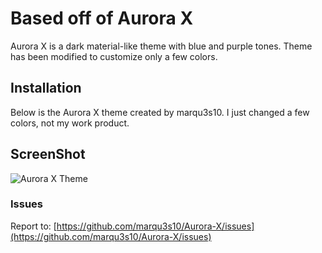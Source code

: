 # Based off of Aurora X
Aurora X is a dark material-like theme with blue and purple tones. Theme has been modified to customize only a few colors.

## Installation

Below is the Aurora X theme created by marqu3s10. I just changed a few colors, not my work product.
## ScreenShot
![Aurora X Theme](https://github.com/marqu3s10/Aurora-X/raw/master/images/screenshot.png)

### Issues
Report to: [https://github.com/marqu3s10/Aurora-X/issues](https://github.com/marqu3s10/Aurora-X/issues)
